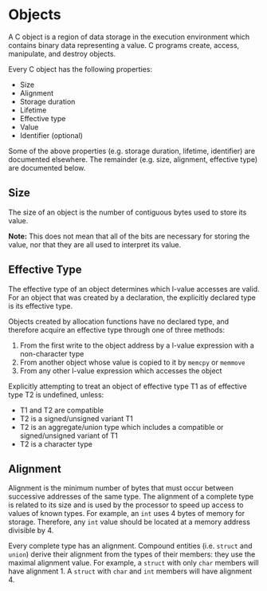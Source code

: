 # Objects

A C object is a region of data storage in the execution environment which contains binary data representing a value. C programs create, access, manipulate, and destroy objects.

Every C object has the following properties:
* Size
* Alignment
* Storage duration
* Lifetime
* Effective type
* Value
* Identifier (optional)

Some of the above properties (e.g. storage duration, lifetime, identifier) are documented elsewhere. The remainder (e.g. size, alignment, effective type) are documented below.

## Size

The size of an object is the number of contiguous bytes used to store its value.

**Note:** This does not mean that all of the bits are necessary for storing the value, nor that they are all used to interpret its value.

## Effective Type

The effective type of an object determines which l-value accesses are valid. For an object that was created by a declaration, the explicitly declared type is its effective type.

Objects created by allocation functions have no declared type, and therefore acquire an effective type through one of three methods:
1. From the first write to the object address by a l-value expression with a non-character type
2. From another object whose value is copied to it by `memcpy` or `memmove`
3. From any other l-value expression which accesses the object

Explicitly attempting to treat an object of effective type T1 as of effective type T2 is undefined, unless:
* T1 and T2 are compatible
* T2 is a signed/unsigned variant T1
* T2 is an aggregate/union type which includes a compatible or signed/unsigned variant of T1
* T2 is a character type

## Alignment

Alignment is the minimum number of bytes that must occur between successive addresses of the same type. The alignment of a complete type is related to its size and is used by the processor to speed up access to values of known types. For example, an `int` uses 4 bytes of memory for storage. Therefore, any `int` value should be located at a memory address divisible by 4.

Every complete type has an alignment. Compound entities (i.e. `struct` and `union`) derive their alignment from the types of their members: they use the maximal alignment value. For example, a `struct` with only `char` members will have alignment 1. A `struct` with `char` and `int` members will have alignment 4.
